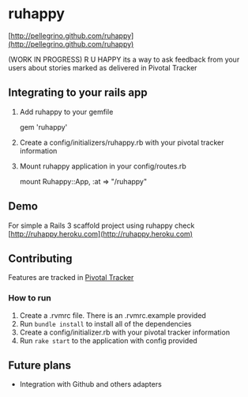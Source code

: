 # ruhappy

[http://pellegrino.github.com/ruhappy](http://pellegrino.github.com/ruhappy)

(WORK IN PROGRESS) R U HAPPY its a way to ask feedback from your users about stories marked as delivered in Pivotal Tracker 

## Integrating to your rails app
  1. Add ruhappy to your gemfile

      gem 'ruhappy' 

  1. Create a config/initializers/ruhappy.rb with your pivotal tracker information 

  1. Mount ruhappy application in your config/routes.rb 
  
      mount Ruhappy::App, :at => "/ruhappy" 


## Demo

For simple a Rails 3 scaffold project using ruhappy check [http://ruhappy.heroku.com](http://ruhappy.heroku.com)

## Contributing 
Features are tracked in [Pivotal Tracker](https://www.pivotaltracker.com/projects/326091) 

### How to run
  1. Create a .rvmrc file. There is an .rvmrc.example provided 
  1. Run `bundle install` to install all of the dependencies 
  1. Create a config/initializer.rb with your pivotal tracker information 
  1. Run `rake start` to the application with config provided 
## Future plans

  * Integration with Github and others adapters

